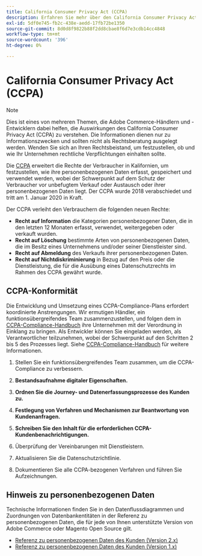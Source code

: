 ```yaml
---
title: California Consumer Privacy Act (CCPA)
description: Erfahren Sie mehr über den California Consumer Privacy Act (CCPA), der die Rechte von Verbrauchern in Kalifornien erweitert, um zu bestimmen, wie ihre personenbezogenen Daten erfasst, gespeichert und verwendet werden.
exl-id: 5df0e745-fb2c-438e-aedd-17fb72be1350
source-git-commit: 8d0d8f9822b88f2dd8cbae8f6d7e3cdb14cc4848
workflow-type: tm+mt
source-wordcount: '396'
ht-degree: 0%

---
```


# California Consumer Privacy Act (CCPA)

>[!NOTE]
>
>Dies ist eines von mehreren Themen, die Adobe Commerce-Händlern und -Entwicklern dabei helfen, die Auswirkungen des California Consumer Privacy Act (CCPA) zu verstehen. Die Informationen dienen nur zu Informationszwecken und sollten nicht als Rechtsberatung ausgelegt werden. Wenden Sie sich an Ihren Rechtsbeistand, um festzustellen, ob und wie Ihr Unternehmen rechtliche Verpflichtungen einhalten sollte.

Die [CCPA](https://oag.ca.gov/privacy/ccpa) erweitert die Rechte der Verbraucher in Kalifornien, um festzustellen, wie ihre personenbezogenen Daten erfasst, gespeichert und verwendet werden, wobei der Schwerpunkt auf dem Schutz der Verbraucher vor unbefugtem Verkauf oder Austausch oder ihrer personenbezogenen Daten liegt. Der CCPA wurde 2018 verabschiedet und tritt am 1. Januar 2020 in Kraft.

Der CCPA verleiht den Verbrauchern die folgenden neuen Rechte:

- **Recht auf Information** die Kategorien personenbezogener Daten, die in den letzten 12 Monaten erfasst, verwendet, weitergegeben oder verkauft wurden.
- **Recht auf Löschung** bestimmte Arten von personenbezogenen Daten, die im Besitz eines Unternehmens und/oder seiner Dienstleister sind.
- **Recht auf Abmeldung** des Verkaufs ihrer personenbezogenen Daten.
- **Recht auf Nichtdiskriminierung** in Bezug auf den Preis oder die Dienstleistung, die für die Ausübung eines Datenschutzrechts im Rahmen des CCPA gewährt wurde.

## CCPA-Konformität

Die Entwicklung und Umsetzung eines CCPA-Compliance-Plans erfordert koordinierte Anstrengungen. Wir ermutigen Händler, ein funktionsübergreifendes Team zusammenzustellen, und folgen dem in [CCPA-Compliance-Handbuch](https://experienceleague.adobe.com/docs/commerce-admin/start/compliance/privacy/compliance-ccpa.html) ihre Unternehmen mit der Verordnung in Einklang zu bringen. Als Entwickler können Sie eingeladen werden, als Verantwortlicher teilzunehmen, wobei der Schwerpunkt auf den Schritten 2 bis 5 des Prozesses liegt. Siehe [CCPA-Compliance-Handbuch](https://experienceleague.adobe.com/docs/commerce-admin/start/compliance/privacy/compliance-ccpa.html) für weitere Informationen.

1. Stellen Sie ein funktionsübergreifendes Team zusammen, um die CCPA-Compliance zu verbessern.

1. **Bestandsaufnahme digitaler Eigenschaften.**

1. **Ordnen Sie die Journey- und Datenerfassungsprozesse des Kunden zu.**

1. **Festlegung von Verfahren und Mechanismen zur Beantwortung von Kundenanfragen.**

1. **Schreiben Sie den Inhalt für die erforderlichen CCPA-Kundenbenachrichtigungen.**

1. Überprüfung der Vereinbarungen mit Dienstleistern.

1. Aktualisieren Sie die Datenschutzrichtlinie.

1. Dokumentieren Sie alle CCPA-bezogenen Verfahren und führen Sie Aufzeichnungen.

## Hinweis zu personenbezogenen Daten

Technische Informationen finden Sie in den Datenflussdiagrammen und Zuordnungen von Datenbankentitäten in der Referenz zu personenbezogenen Daten, die für jede von Ihnen unterstützte Version von Adobe Commerce oder Magento Open Source gilt.

- [Referenz zu personenbezogenen Daten des Kunden (Version 2.x)](data-m2.md)
- [Referenz zu personenbezogenen Daten des Kunden (Version 1.x)](data-m1.md)
